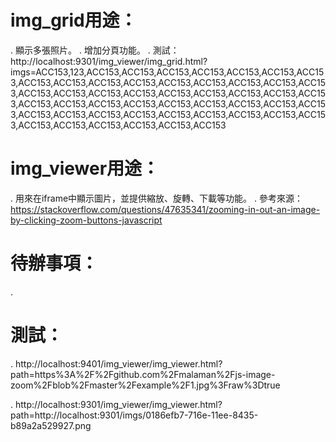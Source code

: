 # img_grid用途：
. 顯示多張照片。
. 增加分頁功能。
. 測試：
http://localhost:9301/img_viewer/img_grid.html?imgs=ACC153,123,ACC153,ACC153,ACC153,ACC153,ACC153,ACC153,ACC153,ACC153,ACC153,ACC153,ACC153,ACC153,ACC153,ACC153,ACC153,ACC153,ACC153,ACC153,ACC153,ACC153,ACC153,ACC153,ACC153,ACC153,ACC153,ACC153,ACC153,ACC153,ACC153,ACC153,ACC153,ACC153,ACC153,ACC153,ACC153,ACC153,ACC153,ACC153,ACC153,ACC153,ACC153,ACC153,ACC153,ACC153,ACC153,ACC153,ACC153,ACC153,ACC153




# img_viewer用途：

. 用來在iframe中顯示圖片，並提供縮放、旋轉、下載等功能。
. 參考來源：https://stackoverflow.com/questions/47635341/zooming-in-out-an-image-by-clicking-zoom-buttons-javascript


# 待辦事項：

. 

# 測試：
. http://localhost:9401/img_viewer/img_viewer.html?path=https%3A%2F%2Fgithub.com%2Fmalaman%2Fjs-image-zoom%2Fblob%2Fmaster%2Fexample%2F1.jpg%3Fraw%3Dtrue

. http://localhost:9301/img_viewer/img_viewer.html?path=http://localhost:9301/imgs/0186efb7-716e-11ee-8435-b89a2a529927.png